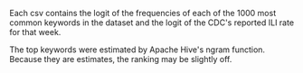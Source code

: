 Each csv contains the logit of the frequencies of each of the 1000 most common keywords in the dataset and the logit of the CDC's reported ILI rate for that week. 

The top keywords were estimated by Apache Hive's ngram function. Because they are estimates, the ranking may be slightly off. 